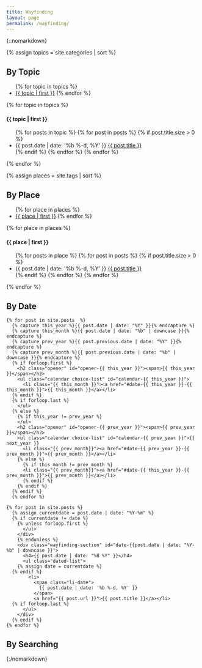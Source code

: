 ```yaml
---
title: Wayfinding
layout: page
permalink: /wayfinding/
---
```


{::nomarkdown}
<script>
$(document).ready(function(){
  $(".choice-list li").click(function(){
    var target = $( $(this).find("a").attr("href") );
    target.siblings().removeClass("chosen");
    target.addClass("chosen");
    return false;
  });
  $(".calendar").addClass("closed");
  $(".opener").click(function(){
    console.log( $(this).attr("id").split("-"));
    var target = $( "#calendar-" + $(this).attr("id").split("-")[1] );
    console.log( target )
    target.siblings("ul").addClass("closed");
    target.removeClass("closed");
  });
});
</script>

{% assign topics = site.categories | sort %}
<section class="wayfinding-block">

  <div class="wayfinding-choices">
    <h2>By Topic</h2>
    <ul class="inline-list choice-list">
      {% for topic in topics %}
      <li><a href="#topic-{{ topic | first | slugify }}">{{ topic | first }}</a>
        {% endfor %}
    </ul>
  </div>

  <div class="wayfinding-results">
    {% for topic in topics %}
    <div class="wayfinding-section" id="topic-{{ topic | first | slugify }}">
      <h4>{{ topic | first }}</h4>
      <ul class="dated-list">
        {% for posts in topic %}
        {% for post in posts %}
        {% if post.title.size > 0 %}
        <li>
          <span class="li-date">
            {{ post.date | date: '%b %-d, %Y' }}
          </span>
          <a href="{{ post.url }}">{{ post.title }}</a></li>
        {% endif %}
        {% endfor %}
        {% endfor %}
      </ul>
    </div>
    {% endfor %}
  </div>
</section>

{% assign places = site.tags | sort %}
<section class="wayfinding-block">
  <div class="wayfinding-choices">
    <h2>By Place</h2>
    <ul class="inline-list choice-list">
      {% for place in places %}
      <li><a href="#place-{{ place | first | slugify }}">{{ place | first }}</a>
        {% endfor %}
    </ul>
  </div>

  <div class="wayfinding-results">
    {% for place in places %}
    <div class="wayfinding-section" id="place-{{ place | first | slugify }}">
      <h4>{{ place | first }}</h4>
      <ul class="dated-list">
        {% for posts in place %}
        {% for post in posts %}
        {% if post.title.size > 0 %}
        <li>
          <span class="li-date">
            {{ post.date | date: '%b %-d, %Y' }}
          </span>
          <a href="{{ post.url }}">{{ post.title }}</a></li>
        {% endif %}
        {% endfor %}
        {% endfor %}
      </ul>
    </div>
    {% endfor %}
  </div>
</section>


<section class="wayfinding-block">
  <h2>By Date</h2>
  <div class="wayfinding-choices">

    {% for post in site.posts  %}
      {% capture this_year %}{{ post.date | date: "%Y" }}{% endcapture %}
      {% capture this_month %}{{ post.date | date: "%b" | downcase }}{% endcapture %}
      {% capture prev_year %}{{ post.previous.date | date: "%Y" }}{% endcapture %}
      {% capture prev_month %}{{ post.previous.date | date: "%b" | downcase }}{% endcapture %}
      {% if forloop.first %}
        <h2 class="opener" id="opener-{{ this_year }}"><span>{{ this_year }}</span></h2>
        <ul class="calendar choice-list" id="calendar-{{ this_year }}">
          <li class="{{ this_month }}"><a href="#date-{{ this_year }}-{{ this_month }}">{{ this_month }}</a></li>
      {% endif %}
      {% if forloop.last %}
        </ul>
      {% else %}
        {% if this_year != prev_year %}
        </ul>
        <h2 class="opener" id="opener-{{ prev_year }}"><span>{{ prev_year }}</span></h2>
        <ul class="calendar choice-list" id="calendar-{{ prev_year }}">{{ next_year }}
          <li class="{{ prev_month}}"><a href="#date-{{ prev_year }}-{{ prev_month }}">{{ prev_month }}</a></li>
        {% else %}
          {% if this_month != prev_month %}
          <li class="{{ prev_month}}"><a href="#date-{{ this_year }}-{{ prev_month }}">{{ prev_month }}</a></li>
          {% endif %}
        {% endif %}
      {% endif %}
      {% endfor %}

  </div>

  <div class="wayfinding-results">

    {% for post in site.posts %}
      {% assign currentdate = post.date | date: "%Y-%m" %}
      {% if currentdate != date %}
        {% unless forloop.first %}
          </ul>
        </div>
        {% endunless %}
        <div class="wayfinding-section" id="date-{{post.date | date: "%Y-%b" | downcase }}">
          <h4>{{ post.date | date: "%B %Y" }}</h4>
          <ul class="dated-list">
        {% assign date = currentdate %}
      {% endif %}
            <li>
              <span class="li-date">
                {{ post.date | date: '%b %-d, %Y' }}
              </span>
              <a href="{{ post.url }}">{{ post.title }}</a></li>
      {% if forloop.last %}
          </ul>
        </div>
      {% endif %}
    {% endfor %}
  </div>
</section>



## By Searching

{:/nomarkdown}
